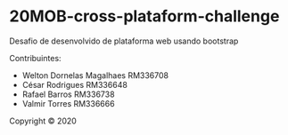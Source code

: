 # 20MOB-cross-plataform-challenge

Desafio de desenvolvido de plataforma web usando bootstrap

Contribuintes:
* Welton Dornelas Magalhaes RM336708
* César Rodrigues RM336648
* Rafael Barros RM336738
* Valmir Torres RM336666



Copyright © 2020 
